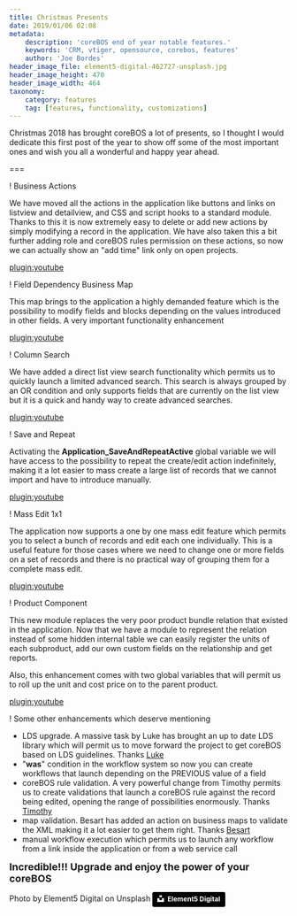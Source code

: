 ```yaml
---
title: Christmas Presents
date: 2019/01/06 02:08
metadata:
    description: 'coreBOS end of year notable features.'
    keywords: 'CRM, vtiger, opensource, corebos, features'
    author: 'Joe Bordes'
header_image_file: element5-digital-462727-unsplash.jpg
header_image_height: 470
header_image_width: 464
taxonomy:
    category: features
    tag: [features, functionality, customizations]
---
```


Christmas 2018 has brought coreBOS a lot of presents, so I thought I would dedicate this first post of the year to show off some of the most important ones and wish you all a wonderful and happy year ahead.

===

 ! Business Actions

We have moved all the actions in the application like buttons and links on listview and detailview, and CSS and script hooks to a standard module. Thanks to this it is now extremely easy to delete or add new actions by simply modifying a record in the application. We have also taken this a bit further adding role and coreBOS rules permission on these actions, so now we can actually show an "add time" link only on open projects.

[plugin:youtube](https://youtu.be/sRvU2SWtggY)

 ! Field Dependency Business Map

This map brings to the application a highly demanded feature which is the possibility to modify fields and blocks depending on the values introduced in other fields. A very important functionality enhancement

[plugin:youtube](https://youtu.be/HrUY11Np2k0)

 ! Column Search

We have added a direct list view search functionality which permits us to quickly launch a limited advanced search. This search is always grouped by an OR condition and only supports fields that are currently on the list view but it is a quick and handy way to create advanced searches.

[plugin:youtube](https://youtu.be/j3KJO7rBBZg)

 ! Save and Repeat

Activating the **Application_SaveAndRepeatActive** global variable we will have access to the possibility to repeat the create/edit action indefinitely, making it a lot easier to mass create a large list of records that we cannot import and have to introduce manually.

[plugin:youtube](https://youtu.be/ydhGX0HQy3w)

 ! Mass Edit 1x1

The application now supports a one by one mass edit feature which permits you to select a bunch of records and edit each one individually. This is a useful feature for those cases where we need to change one or more fields on a set of records and there is no practical way of grouping them for a complete mass edit.

[plugin:youtube](https://youtu.be/pmJPD6aqmwA)

 ! Product Component

This new module replaces the very poor product bundle relation that existed in the application. Now that we have a module to represent the relation instead of some hidden internal table we can easily register the units of each subproduct, add our own custom fields on the relationship and get reports.

Also, this enhancement comes with two global variables that will permit us to roll up the unit and cost price on to the parent product.

[plugin:youtube](https://youtu.be/N4m-0oTL1vU)

 ! Some other enhancements which deserve mentioning

 - LDS upgrade. A massive task by Luke has brought an up to date LDS library which will permit us to move forward the project to get coreBOS based on LDS guidelines. Thanks [Luke](https://github.com/Luke1982)
 - "**was**" condition in the workflow system so now you can create workflows that launch depending on the PREVIOUS value of a field
 - coreBOS rule validation. A very powerful change from Timothy permits us to create validations that launch a coreBOS rule against the record being edited, opening the range of possibilities enormously. Thanks [Timothy](https://github.com/tebajanga)
 - map validation. Besart has added an action on business maps to validate the XML making it a lot easier to get them right. Thanks [Besart](https://github.com/besartmarku)
 - manual workflow execution which permits us to launch any workflow from a link inside the application or from a web service call

**<span style="font-size:large">Incredible!!!  Upgrade and enjoy the power of your coreBOS</span>**

<span></span>


Photo by Element5 Digital on Unsplash
<a style="background-color:black;color:white;text-decoration:none;padding:4px 6px;font-family:-apple-system, BlinkMacSystemFont, &quot;San Francisco&quot;, &quot;Helvetica Neue&quot;, Helvetica, Ubuntu, Roboto, Noto, &quot;Segoe UI&quot;, Arial, sans-serif;font-size:12px;font-weight:bold;line-height:1.2;display:inline-block;border-radius:3px" href="https://unsplash.com/@element5digital?utm_medium=referral&amp;utm_campaign=photographer-credit&amp;utm_content=creditBadge" target="_blank" rel="noopener noreferrer" title="Download free do whatever you want high-resolution photos from Element5 Digital"><span style="display:inline-block;padding:2px 3px"><svg xmlns="http://www.w3.org/2000/svg" style="height:12px;width:auto;position:relative;vertical-align:middle;top:-2px;fill:white" viewBox="0 0 32 32"><title>unsplash-logo</title><path d="M10 9V0h12v9H10zm12 5h10v18H0V14h10v9h12v-9z"></path></svg></span><span style="display:inline-block;padding:2px 3px">Element5 Digital</span></a>